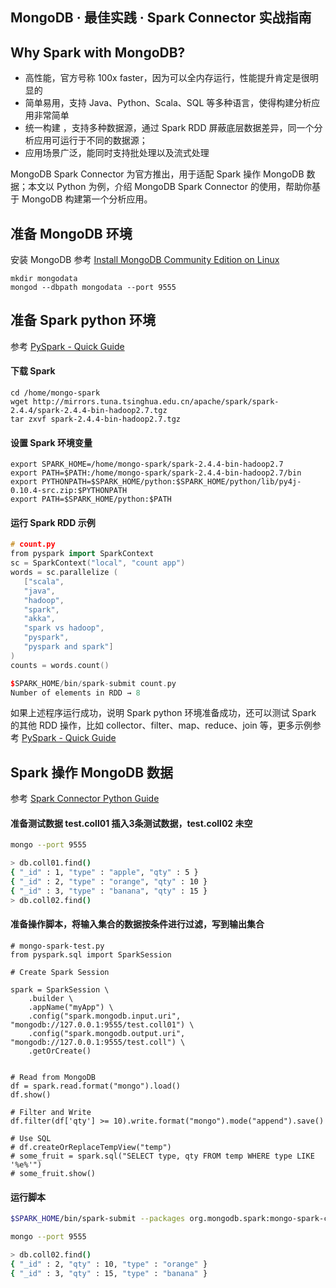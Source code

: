 ## MongoDB · 最佳实践 · Spark Connector 实战指南


    
## Why Spark with MongoDB?


* 高性能，官方号称 100x faster，因为可以全内存运行，性能提升肯定是很明显的
* 简单易用，支持 Java、Python、Scala、SQL 等多种语言，使得构建分析应用非常简单
* 统一构建	，支持多种数据源，通过 Spark RDD 屏蔽底层数据差异，同一个分析应用可运行于不同的数据源；
* 应用场景广泛，能同时支持批处理以及流式处理



MongoDB Spark Connector 为官方推出，用于适配 Spark 操作 MongoDB 数据；本文以 Python 为例，介绍 MongoDB Spark Connector 的使用，帮助你基于 MongoDB 构建第一个分析应用。  

## 准备 MongoDB 环境


安装 MongoDB 参考 [Install MongoDB Community Edition on Linux][0]  

```LANG
mkdir mongodata
mongod --dbpath mongodata --port 9555

```

## 准备 Spark python 环境


参考 [PySpark - Quick Guide][1]  

#### 下载 Spark

```LANG
cd /home/mongo-spark
wget http://mirrors.tuna.tsinghua.edu.cn/apache/spark/spark-2.4.4/spark-2.4.4-bin-hadoop2.7.tgz
tar zxvf spark-2.4.4-bin-hadoop2.7.tgz

```

#### 设置 Spark 环境变量

```LANG
export SPARK_HOME=/home/mongo-spark/spark-2.4.4-bin-hadoop2.7
export PATH=$PATH:/home/mongo-spark/spark-2.4.4-bin-hadoop2.7/bin
export PYTHONPATH=$SPARK_HOME/python:$SPARK_HOME/python/lib/py4j-0.10.4-src.zip:$PYTHONPATH
export PATH=$SPARK_HOME/python:$PATH

```

#### 运行 Spark RDD 示例

```cpp
# count.py
from pyspark import SparkContext
sc = SparkContext("local", "count app")
words = sc.parallelize (
   ["scala", 
   "java", 
   "hadoop", 
   "spark", 
   "akka",
   "spark vs hadoop", 
   "pyspark",
   "pyspark and spark"]
)
counts = words.count()

$SPARK_HOME/bin/spark-submit count.py
Number of elements in RDD → 8  

```


如果上述程序运行成功，说明 Spark python 环境准备成功，还可以测试 Spark 的其他 RDD 操作，比如 collector、filter、map、reduce、join 等，更多示例参考 [PySpark - Quick Guide][1]  

## Spark 操作 MongoDB 数据


参考 [Spark Connector Python Guide][3]  

#### 准备测试数据 test.coll01 插入3条测试数据，test.coll02 未空

```bash
mongo --port 9555

> db.coll01.find()
{ "_id" : 1, "type" : "apple", "qty" : 5 }
{ "_id" : 2, "type" : "orange", "qty" : 10 }
{ "_id" : 3, "type" : "banana", "qty" : 15 }
> db.coll02.find()

```

#### 准备操作脚本，将输入集合的数据按条件进行过滤，写到输出集合

```LANG
# mongo-spark-test.py
from pyspark.sql import SparkSession

# Create Spark Session

spark = SparkSession \
    .builder \
    .appName("myApp") \
    .config("spark.mongodb.input.uri", "mongodb://127.0.0.1:9555/test.coll01") \
    .config("spark.mongodb.output.uri", "mongodb://127.0.0.1:9555/test.coll") \
    .getOrCreate()


# Read from MongoDB
df = spark.read.format("mongo").load()
df.show()

# Filter and Write
df.filter(df['qty'] >= 10).write.format("mongo").mode("append").save()    

# Use SQL 
# df.createOrReplaceTempView("temp")
# some_fruit = spark.sql("SELECT type, qty FROM temp WHERE type LIKE '%e%'")
# some_fruit.show()

```

#### 运行脚本

```bash
$SPARK_HOME/bin/spark-submit --packages org.mongodb.spark:mongo-spark-connector_2.11:2.4.1 mongo-spark-test.py

mongo --port 9555

> db.coll02.find()
{ "_id" : 2, "qty" : 10, "type" : "orange" }
{ "_id" : 3, "qty" : 15, "type" : "banana" }

```


[0]: https://docs.mongodb.com/manual/administration/install-on-linux/
[1]: https://www.tutorialspoint.com/pyspark/pyspark_quick_guide.htm
[2]: https://www.tutorialspoint.com/pyspark/pyspark_quick_guide.htm
[3]: https://docs.mongodb.com/spark-connector/master/python-api/